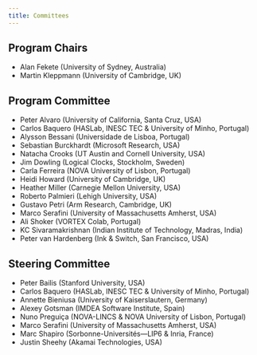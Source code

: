 ```yaml
---
title: Committees
---
```


Program Chairs
--------------

* Alan Fekete (University of Sydney, Australia)
* Martin Kleppmann (University of Cambridge, UK)

Program Committee
-----------------

* Peter Alvaro (University of California, Santa Cruz, USA)
* Carlos Baquero (HASLab, INESC TEC & University of Minho, Portugal)
* Alysson Bessani (Universidade de Lisboa, Portugal)
* Sebastian Burckhardt (Microsoft Research, USA)
* Natacha Crooks (UT Austin and Cornell University, USA)
* Jim Dowling (Logical Clocks, Stockholm, Sweden)
* Carla Ferreira (NOVA University of Lisbon, Portugal)
* Heidi Howard (University of Cambridge, UK)
* Heather Miller (Carnegie Mellon University, USA)
* Roberto Palmieri (Lehigh University, USA)
* Gustavo Petri (Arm Research, Cambridge, UK)
* Marco Serafini (University of Massachusetts Amherst, USA)
* Ali Shoker (VORTEX Colab, Portugal)
* KC Sivaramakrishnan (Indian Institute of Technology, Madras, India)
* Peter van Hardenberg (Ink & Switch, San Francisco, USA)

Steering Committee
------------------

* Peter Bailis (Stanford University, USA)
* Carlos Baquero (HASLab, INESC TEC & University of Minho, Portugal)
* Annette Bieniusa (University of Kaiserslautern, Germany)
* Alexey Gotsman (IMDEA Software Institute, Spain)
* Nuno Preguiça (NOVA-LINCS & NOVA University of Lisbon, Portugal)
* Marco Serafini (University of Massachusetts Amherst, USA)
* Marc Shapiro (Sorbonne-Universités—LIP6 & Inria, France)
* Justin Sheehy (Akamai Technologies, USA)
